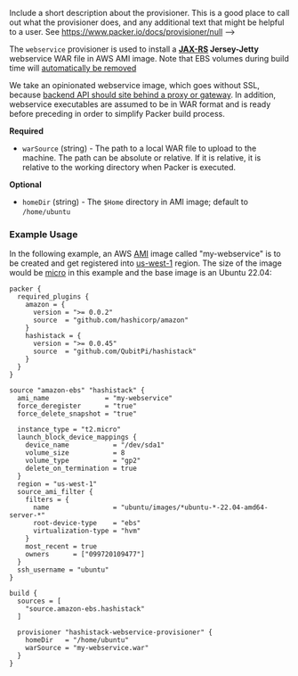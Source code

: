   Include a short description about the provisioner. This is a good place
  to call out what the provisioner does, and any additional text that might
  be helpful to a user. See https://www.packer.io/docs/provisioner/null
-->

The `webservice` provisioner is used to install a __[JAX-RS](https://jcp.org/en/jsr/detail?id=370) Jersey-Jetty__
webservice WAR file in AWS AMI image. Note that EBS volumes during build time will
[automatically be removed](https://packer.qubitpi.org/packer/integrations/hashicorp/amazon/latest/components/builder/ebs)

We take an opinionated webservice image, which goes without SSL, because
[backend API should site behind a proxy or gateway](https://dev.to/behalf/authentication-authorization-in-microservices-architecture-part-i-2cn0#global-authentication-api-gateway-and-authorization-per-service).
In addition, webservice executables are assumed to be in WAR format and is ready before preceding in order to simplify
Packer build process.

<!-- Provisioner Configuration Fields -->

**Required**

- `warSource` (string) - The path to a local WAR file to upload to the machine. The path can be absolute or relative. If
   it is relative, it is relative to the working directory when Packer is executed.

<!--
  Optional Configuration Fields

  Configuration options that are not required or have reasonable defaults
  should be listed under the optionals section. Defaults values should be
  noted in the description of the field
-->

**Optional**

- `homeDir` (string) - The `$Home` directory in AMI image; default to `/home/ubuntu`

<!--
  A basic example on the usage of the provisioner. Multiple examples
  can be provided to highlight various configurations.

-->

### Example Usage

In the following example, an AWS [AMI](https://docs.aws.amazon.com/AWSEC2/latest/UserGuide/AMIs.html) image called
"my-webservice" is to be created and get registered into
[us-west-1](https://docs.aws.amazon.com/AmazonRDS/latest/UserGuide/Concepts.RegionsAndAvailabilityZones.html#Concepts.RegionsAndAvailabilityZones.Availability)
region. The size of the image would be [micro](https://aws.amazon.com/ec2/instance-types/) in this example and the base
image is an Ubuntu 22.04:

```hcl
packer {
  required_plugins {
    amazon = {
      version = ">= 0.0.2"
      source  = "github.com/hashicorp/amazon"
    }
    hashistack = {
      version = ">= 0.0.45"
      source  = "github.com/QubitPi/hashistack"
    }
  }
}

source "amazon-ebs" "hashistack" {
  ami_name              = "my-webservice"
  force_deregister      = "true"
  force_delete_snapshot = "true"

  instance_type = "t2.micro"
  launch_block_device_mappings {
    device_name           = "/dev/sda1"
    volume_size           = 8
    volume_type           = "gp2"
    delete_on_termination = true
  }
  region = "us-west-1"
  source_ami_filter {
    filters = {
      name                = "ubuntu/images/*ubuntu-*-22.04-amd64-server-*"
      root-device-type    = "ebs"
      virtualization-type = "hvm"
    }
    most_recent = true
    owners      = ["099720109477"]
  }
  ssh_username = "ubuntu"
}

build {
  sources = [
    "source.amazon-ebs.hashistack"
  ]

  provisioner "hashistack-webservice-provisioner" {
    homeDir   = "/home/ubuntu"
    warSource = "my-webservice.war"
  }
}
```
